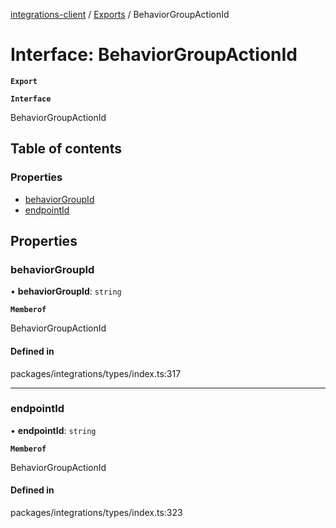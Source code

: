 [integrations-client](../README.md) / [Exports](../modules.md) / BehaviorGroupActionId

# Interface: BehaviorGroupActionId

**`Export`**

**`Interface`**

BehaviorGroupActionId

## Table of contents

### Properties

- [behaviorGroupId](BehaviorGroupActionId.md#behaviorgroupid)
- [endpointId](BehaviorGroupActionId.md#endpointid)

## Properties

### behaviorGroupId

• **behaviorGroupId**: `string`

**`Memberof`**

BehaviorGroupActionId

#### Defined in

packages/integrations/types/index.ts:317

___

### endpointId

• **endpointId**: `string`

**`Memberof`**

BehaviorGroupActionId

#### Defined in

packages/integrations/types/index.ts:323
